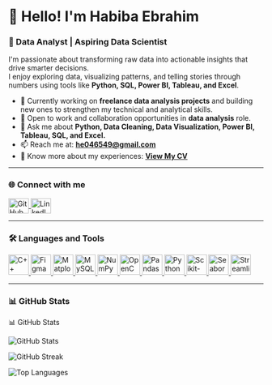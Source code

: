 # 👋 Hello! I'm **Habiba Ebrahim**

### 💼 Data Analyst | Aspiring Data Scientist  

I'm passionate about transforming raw data into actionable insights that drive smarter decisions.  
I enjoy exploring data, visualizing patterns, and telling stories through numbers using tools like **Python, SQL, Power BI, Tableau, and Excel**.  

- 🔭 Currently working on **freelance data analysis projects** and building new ones to strengthen my technical and analytical skills.  
- 🤝 Open to work and collaboration opportunities in **data analysis** role.  
- 💬 Ask me about **Python, Data Cleaning, Data Visualization, Power BI, Tableau, SQL, and Excel.**  
- 📫 Reach me at: **he046549@gmail.com**  
- 📄 Know more about my experiences: [**View My CV**](https://drive.google.com/file/d/1ySapIIG3SEPaLrAkdAjfUGwZlPuxCSLs/view?usp=sharing)

---

### 🌐 Connect with me  
<p align="left">
  <a href="https://github.com/habibaIbrahim276" target="_blank">
    <img align="center" src="https://raw.githubusercontent.com/rahuldkjain/github-profile-readme-generator/master/src/images/icons/Social/github.svg" alt="GitHub" height="30" width="40" />
  </a>
  <a href="https://www.linkedin.com/in/habiba-ebrahim/?locale=ar_AE" target="_blank">
    <img align="center" src="https://raw.githubusercontent.com/rahuldkjain/github-profile-readme-generator/master/src/images/icons/Social/linked-in-alt.svg" alt="LinkedIn" height="30" width="40" />
  </a>
</p>

---

### 🛠️ Languages and Tools  
<p align="left"> 
  <a href="https://isocpp.org/" target="_blank" rel="noreferrer"> 
    <img src="https://skillicons.dev/icons?i=cpp" alt="C++" width="40" height="40"/> 
  </a> 
  <a href="https://www.figma.com/" target="_blank" rel="noreferrer"> 
    <img src="https://skillicons.dev/icons?i=figma" alt="Figma" width="40" height="40"/> 
  </a> 
  <a href="https://matplotlib.org/" target="_blank" rel="noreferrer"> 
    <img src="https://cdn.jsdelivr.net/gh/devicons/devicon/icons/matplotlib/matplotlib-original.svg" alt="Matplotlib" width="40" height="40"/> 
  </a> 
  <a href="https://www.mysql.com/" target="_blank" rel="noreferrer"> 
    <img src="https://skillicons.dev/icons?i=mysql" alt="MySQL" width="40" height="40"/> 
  </a> 
  <a href="https://numpy.org/" target="_blank" rel="noreferrer"> 
    <img src="https://cdn.jsdelivr.net/gh/devicons/devicon/icons/numpy/numpy-original.svg" alt="NumPy" width="40" height="40"/> 
  </a> 
  <a href="https://opencv.org/" target="_blank" rel="noreferrer"> 
    <img src="https://skillicons.dev/icons?i=opencv" alt="OpenCV" width="40" height="40"/> 
  </a> 
  <a href="https://pandas.pydata.org/" target="_blank" rel="noreferrer"> 
    <img src="https://cdn.jsdelivr.net/gh/devicons/devicon/icons/pandas/pandas-original.svg" alt="Pandas" width="40" height="40"/> 
  </a> 
  <a href="https://www.python.org/" target="_blank" rel="noreferrer"> 
    <img src="https://skillicons.dev/icons?i=python" alt="Python" width="40" height="40"/> 
  </a> 
  <a href="https://scikit-learn.org/" target="_blank" rel="noreferrer"> 
    <img src="https://skillicons.dev/icons?i=scikitlearn" alt="Scikit-learn" width="40" height="40"/> 
  </a> 
  <a href="https://seaborn.pydata.org/" target="_blank" rel="noreferrer"> 
    <img src="https://cdn.jsdelivr.net/gh/devicons/devicon/icons/python/python-original.svg" alt="Seaborn" width="40" height="40"/> 
  </a> 
  <a href="https://streamlit.io/" target="_blank" rel="noreferrer"> 
    <img src="https://cdn.simpleicons.org/streamlit/FF4B4B" alt="Streamlit" width="40" height="40"/> 
  </a>
</p>

---

### 📊 GitHub Stats  
📊 GitHub Stats
<p align="left"> <img src="https://github-readme-stats.vercel.app/api?username=habibaIbrahim276&show_icons=true&theme=tokyonight&title_color=70a5fd&icon_color=70a5fd&text_color=ffffff&bg_color=0d1117" alt="GitHub Stats" /> </p> <p align="left"> <img src="https://github-readme-streak-stats.herokuapp.com?user=habibaIbrahim276&theme=tokyonight&date_format=j%20M%5B%20Y%5D" alt="GitHub Streak" /> </p> <p align="left"> <img src="https://github-readme-stats.vercel.app/api/top-langs/?username=habibaIbrahim276&layout=compact&theme=tokyonight&title_color=70a5fd&text_color=ffffff&bg_color=0d1117" alt="Top Languages" /> 
</p>
